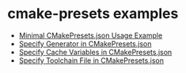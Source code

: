 # cmake-presets examples

- [Minimal CMakePresets.json Usage Example](1-minimal/README.md)
- [Specify Generator in CMakePresets.json](2-specify-generator/README.md)
- [Specify Cache Variables in CMakePresets.json](3-specify-cache-variables/README.md)
- [Specify Toolchain File in CMakePresets.json](4-specify-toolchain-file/README.md)